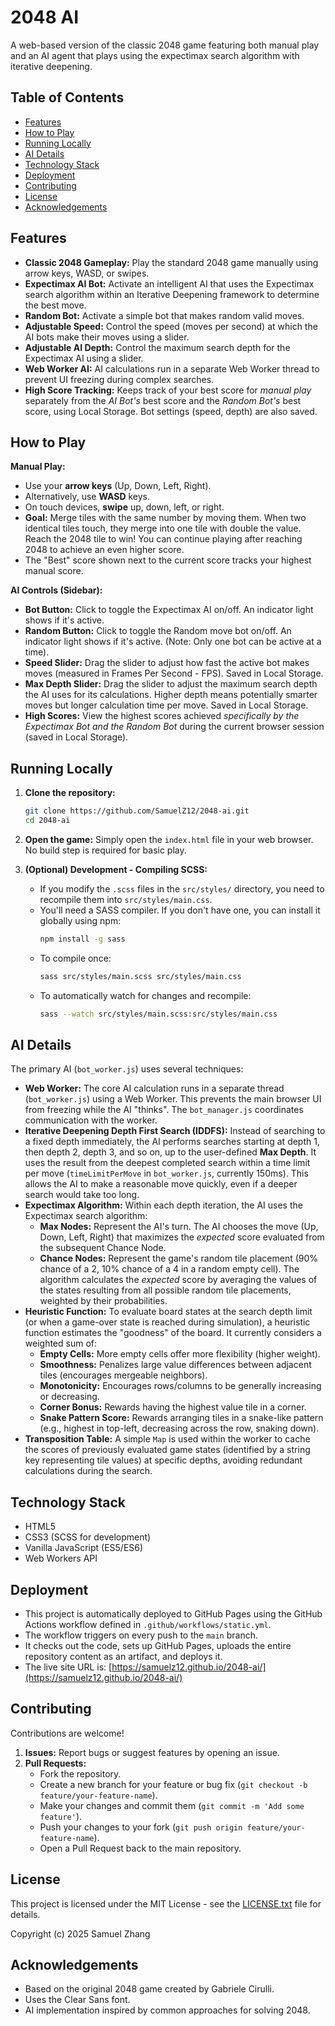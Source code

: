# 2048 AI

A web-based version of the classic 2048 game featuring both manual play and an AI agent that plays using the expectimax search algorithm with iterative deepening. 

## Table of Contents

* [Features](#features)
* [How to Play](#how-to-play)
* [Running Locally](#running-locally)
* [AI Details](#ai-details)
* [Technology Stack](#technology-stack)
* [Deployment](#deployment)
* [Contributing](#contributing)
* [License](#license)
* [Acknowledgements](#acknowledgements)

## Features

* **Classic 2048 Gameplay:** Play the standard 2048 game manually using arrow keys, WASD, or swipes.
* **Expectimax AI Bot:** Activate an intelligent AI that uses the Expectimax search algorithm within an Iterative Deepening framework to determine the best move.
* **Random Bot:** Activate a simple bot that makes random valid moves.
* **Adjustable Speed:** Control the speed (moves per second) at which the AI bots make their moves using a slider.
* **Adjustable AI Depth:** Control the maximum search depth for the Expectimax AI using a slider.
* **Web Worker AI:** AI calculations run in a separate Web Worker thread to prevent UI freezing during complex searches.
* **High Score Tracking:** Keeps track of your best score for *manual play* separately from the *AI Bot's* best score and the *Random Bot's* best score, using Local Storage. Bot settings (speed, depth) are also saved.

## How to Play

**Manual Play:**

* Use your **arrow keys** (Up, Down, Left, Right).
* Alternatively, use **WASD** keys.
* On touch devices, **swipe** up, down, left, or right.
* **Goal:** Merge tiles with the same number by moving them. When two identical tiles touch, they merge into one tile with double the value. Reach the 2048 tile to win! You can continue playing after reaching 2048 to achieve an even higher score.
* The "Best" score shown next to the current score tracks your highest manual score.

**AI Controls (Sidebar):**

* **Bot Button:** Click to toggle the Expectimax AI on/off. An indicator light shows if it's active.
* **Random Button:** Click to toggle the Random move bot on/off. An indicator light shows if it's active. (Note: Only one bot can be active at a time).
* **Speed Slider:** Drag the slider to adjust how fast the active bot makes moves (measured in Frames Per Second - FPS). Saved in Local Storage.
* **Max Depth Slider:** Drag the slider to adjust the maximum search depth the AI uses for its calculations. Higher depth means potentially smarter moves but longer calculation time per move. Saved in Local Storage.
* **High Scores:** View the highest scores achieved *specifically by the Expectimax Bot and the Random Bot* during the current browser session (saved in Local Storage).

## Running Locally

1.  **Clone the repository:**
    ```bash
    git clone https://github.com/SamuelZ12/2048-ai.git
    cd 2048-ai
    ```
2.  **Open the game:** Simply open the `index.html` file in your web browser. No build step is required for basic play.

3.  **(Optional) Development - Compiling SCSS:**
    * If you modify the `.scss` files in the `src/styles/` directory, you need to recompile them into `src/styles/main.css`.
    * You'll need a SASS compiler. If you don't have one, you can install it globally using npm:
        ```bash
        npm install -g sass
        ```
    * To compile once:
        ```bash
        sass src/styles/main.scss src/styles/main.css
        ```
    * To automatically watch for changes and recompile:
        ```bash
        sass --watch src/styles/main.scss:src/styles/main.css
        ```

## AI Details

The primary AI (`bot_worker.js`) uses several techniques:

* **Web Worker:** The core AI calculation runs in a separate thread (`bot_worker.js`) using a Web Worker. This prevents the main browser UI from freezing while the AI "thinks". The `bot_manager.js` coordinates communication with the worker.
* **Iterative Deepening Depth First Search (IDDFS):** Instead of searching to a fixed depth immediately, the AI performs searches starting at depth 1, then depth 2, depth 3, and so on, up to the user-defined **Max Depth**. It uses the result from the deepest completed search within a time limit per move (`timeLimitPerMove` in `bot_worker.js`, currently 150ms). This allows the AI to make a reasonable move quickly, even if a deeper search would take too long.
* **Expectimax Algorithm:** Within each depth iteration, the AI uses the Expectimax search algorithm:
    * **Max Nodes:** Represent the AI's turn. The AI chooses the move (Up, Down, Left, Right) that maximizes the *expected* score evaluated from the subsequent Chance Node.
    * **Chance Nodes:** Represent the game's random tile placement (90% chance of a 2, 10% chance of a 4 in a random empty cell). The algorithm calculates the *expected* score by averaging the values of the states resulting from all possible random tile placements, weighted by their probabilities.
* **Heuristic Function:** To evaluate board states at the search depth limit (or when a game-over state is reached during simulation), a heuristic function estimates the "goodness" of the board. It currently considers a weighted sum of:
    * **Empty Cells:** More empty cells offer more flexibility (higher weight).
    * **Smoothness:** Penalizes large value differences between adjacent tiles (encourages mergeable neighbors).
    * **Monotonicity:** Encourages rows/columns to be generally increasing or decreasing.
    * **Corner Bonus:** Rewards having the highest value tile in a corner.
    * **Snake Pattern Score:** Rewards arranging tiles in a snake-like pattern (e.g., highest in top-left, decreasing across the row, snaking down).
* **Transposition Table:** A simple `Map` is used within the worker to cache the scores of previously evaluated game states (identified by a string key representing tile values) at specific depths, avoiding redundant calculations during the search.

## Technology Stack

* HTML5
* CSS3 (SCSS for development)
* Vanilla JavaScript (ES5/ES6)
* Web Workers API

## Deployment

* This project is automatically deployed to GitHub Pages using the GitHub Actions workflow defined in `.github/workflows/static.yml`.
* The workflow triggers on every push to the `main` branch.
* It checks out the code, sets up GitHub Pages, uploads the entire repository content as an artifact, and deploys it.
* The live site URL is: [https://samuelz12.github.io/2048-ai/](https://samuelz12.github.io/2048-ai/)

## Contributing

Contributions are welcome!

1.  **Issues:** Report bugs or suggest features by opening an issue.
2.  **Pull Requests:**
    * Fork the repository.
    * Create a new branch for your feature or bug fix (`git checkout -b feature/your-feature-name`).
    * Make your changes and commit them (`git commit -m 'Add some feature'`).
    * Push your changes to your fork (`git push origin feature/your-feature-name`).
    * Open a Pull Request back to the main repository.

## License

This project is licensed under the MIT License - see the [LICENSE.txt](LICENSE.txt) file for details.

Copyright (c) 2025 Samuel Zhang

## Acknowledgements

* Based on the original 2048 game created by Gabriele Cirulli.
* Uses the Clear Sans font.
* AI implementation inspired by common approaches for solving 2048.

